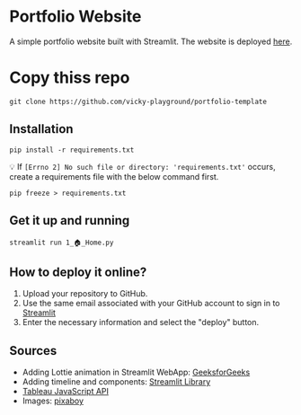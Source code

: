 # Portfolio Website
A simple portfolio website built with Streamlit. The website is deployed [here](https://vicky-playground-portfolio-template-1--home-ehxx2f.streamlit.app/).

# Copy thiss repo
```
git clone https://github.com/vicky-playground/portfolio-template
```
## Installation
```
pip install -r requirements.txt
```
💡 If `[Errno 2] No such file or directory: 'requirements.txt'` occurs, create a requirements file with the below command first.
```
pip freeze > requirements.txt
```

## Get it up and running
```
streamlit run 1_🏠_Home.py
```

## How to deploy it online?
1.  Upload your repository to GitHub. 
2. Use the same email associated with your GitHub account to sign in to [Streamlit](https://streamlit.io/)
3. Enter the necessary information and select the "deploy" button.

## Sources
* Adding Lottie animation in Streamlit WebApp: [GeeksforGeeks](https://www.geeksforgeeks.org/adding-lottie-animation-in-streamlit-webapp/)
* Adding timeline and components: [Streamlit Library](https://docs.streamlit.io/library)
* [Tableau JavaScript API](https://help.tableau.com/current/api/js_api/en-us/JavaScriptAPI/js_api.htm)
* Images: [pixaboy](https://pixabay.com/)
